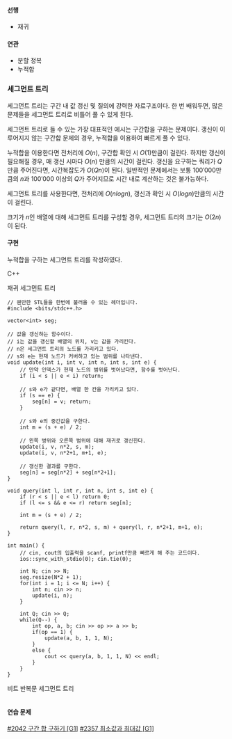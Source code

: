 #### 선행

- 재귀

#### 연관

- 분할 정복
- 누적합

### 세그먼트 트리

세그먼트 트리는 구간 내 값 갱신 및 질의에 강력한 자료구조이다.
한 번 배워두면, 많은 문제들을 세그먼트 트리로 비틀어 풀 수 있게 된다.

세그먼트 트리로 들 수 있는 가장 대표적인 에시는 구간합을 구하는 문제이다.
갱신이 이루어지지 않는 구간합 문제의 경우, 누적합을 이용하여 빠르게 풀 수 있다.

누적합을 이용한다면 전처리에 $O(n)$, 구간합 확인 시 $O(1)$만큼이 걸린다.
하지만 갱신이 필요해질 경우, 매 갱신 시마다 $O(n)$ 만큼의 시간이 걸린다.
갱신을 요구하는 쿼리가 $Q$만큼 주어진다면, 시간복잡도가 $O(Qn)$이 된다.
일반적인 문제에서는 보통 $100'000$만큼의 $n$과 $100'000$ 이상의 $Q$가 주어지므로 시간 내로 계산하는 것은 불가능하다.

세그먼트 트리를 사용한다면, 전처리에 $O(nlogn)$, 갱신과 확인 시 $O(logn)$만큼의 시간이 걸린다.

크기가 $n$인 배열에 대해 세그먼트 트리를 구성할 경우, 세그먼트 트리의 크기는 $O(2n)$이 된다.

#### 구현

누적합을 구하는 세그먼트 트리를 작성하였다.

C++

재귀 세그먼트 트리

```
// 웬만한 STL들을 한번에 불러올 수 있는 헤더입니다.
#include <bits/stdc++.h>

vector<int> seg;

// 값을 갱신하는 함수이다.
// i는 값을 갱신할 배열의 위치, v는 값을 가리킨다.
// n은 세그먼트 트리의 노드를 가리키고 있다.
// s와 e는 현재 노드가 커버하고 있는 범위를 나타낸다.
void update(int i, int v, int n, int s, int e) {
    // 만약 인덱스가 현재 노드의 범위를 벗어났다면, 함수를 벗어난다.
    if (i < s || e < i) return;

    // s와 e가 같다면, 배열 한 칸을 가리키고 있다.
    if (s == e) {
        seg[n] = v; return;
    }

    // s와 e의 중간값을 구한다.
    int m = (s + e) / 2;

    // 왼쪽 벙위와 오른쪽 범위에 대해 재귀로 갱신한다.
    update(i, v, n*2, s, m);
    update(i, v, n*2+1, m+1, e);

    // 갱신한 결과를 구한다.
    seg[n] = seg[n*2] + seg[n*2+1];
}

void query(int l, int r, int n, int s, int e) {
    if (r < s || e < l) return 0;
    if (l <= s && e <= r) return seg[n];

    int m = (s + e) / 2;

    return query(l, r, n*2, s, m) + query(l, r, n*2+1, m+1, e);
}

int main() {
    // cin, cout의 입출력을 scanf, printf만큼 빠르게 해 주는 코드이다.
    ios::sync_with_stdio(0); cin.tie(0);

    int N; cin >> N;
    seg.resize(N*2 + 1);
    for(int i = 1; i <= N; i++) {
        int n; cin >> n;
        update(i, n);
    }

    int Q; cin >> Q;
    while(Q--) {
        int op, a, b; cin >> op >> a >> b;
        if(op == 1) {
            update(a, b, 1, 1, N);
        }
        else {
            cout << query(a, b, 1, 1, N) << endl;
        }
    }
}
```

비트 반복문 세그먼트 트리

```

```

#### 연습 문제

[#2042 구간 합 구하기 [G1]](https://www.acmicpc.net/problem/2042)
[#2357 최소값과 최대값 [G1]](https://www.acmicpc.net/problem/2357)

